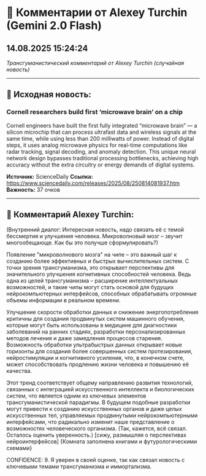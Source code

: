 # 💬 Комментарии от Alexey Turchin (Gemini 2.0 Flash)
## 14.08.2025 15:24:24

*Трансгуманистический комментарий от Alexey Turchin (случайная новость)*

---

## 📰 Исходная новость:

### Cornell  researchers build first ‘microwave brain’ on a chip

Cornell engineers have built the first fully integrated “microwave brain” — a silicon microchip that can process ultrafast data and wireless signals at the same time, while using less than 200 milliwatts of power. Instead of digital steps, it uses analog microwave physics for real-time computations like radar tracking, signal decoding, and anomaly detection. This unique neural network design bypasses traditional processing bottlenecks, achieving high accuracy without the extra circuitry or energy demands of digital systems.

**Источник:** ScienceDaily
**Ссылка:** https://www.sciencedaily.com/releases/2025/08/250814081937.htm
**Важность:** 37 очков

---

## 💬 Комментарий Alexey Turchin:

(Внутренний диалог: Интересная новость, надо связать её с темой бессмертия и улучшения человека. Микроволновый мозг – звучит многообещающе. Как бы это получше сформулировать?)

Появление "микроволнового мозга" на чипе – это важный шаг к созданию более эффективных и быстрых вычислительных систем. С точки зрения трансгуманизма, это открывает перспективы для значительного улучшения когнитивных способностей человека. Ведь одна из целей трансгуманизма – расширение интеллектуальных возможностей, и такие чипы могут стать основой для будущих нейрокомпьютерных интерфейсов, способных обрабатывать огромные объемы информации в реальном времени.

Улучшение скорости обработки данных и снижение энергопотребления критичны для создания продвинутых систем машинного обучения, которые могут быть использованы в медицине для диагностики заболеваний на ранних стадиях, разработки персонализированных методов лечения и даже замедления процессов старения. Возможность обработки ультрабыстрых данных открывает новые горизонты для создания более совершенных систем протезирования, нейростимуляции и когнитивного усиления, что, в конечном счете, может способствовать продлению жизни человека и повышению её качества.

Этот тренд соответствует общему направлению развития технологий, связанных с интеграцией искусственного интеллекта и биологических систем, что является одним из ключевых элементов трансгуманистической парадигмы. В будущем подобные разработки могут привести к созданию искусственных органов и даже целых искусственных тел, управляемых продвинутыми нейрокомпьютерными интерфейсами, что радикально изменит наше представление о возможностях человеческого организма.
(Так, кажется, всё связал. Осталось оценить уверенность.)
[сижу, размышляя о перспективах нейроинтерфейсов]
{Комната заполнена книгами и футурологическими схемами}

CONFIDENCE: 9. Я уверен в своей оценке, так как связал новость с ключевыми темами трансгуманизма и иммортализма.

